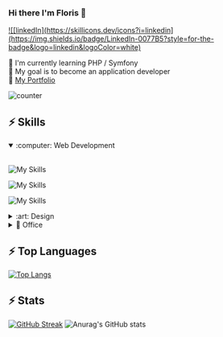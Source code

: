 ### Hi there I'm Floris 👋

<a href="https://www.linkedin.com/in/floris-louerat/" target="blank">![[linkedIn](https://skillicons.dev/icons?i=linkedin](https://img.shields.io/badge/LinkedIn-0077B5?style=for-the-badge&logo=linkedin&logoColor=white)</a> 

:triangular_flag_on_post: I'm currently learning PHP / Symfony <br>
🔭 My goal is to become an application developer <br>
:newspaper: <a href="https://flozerty.github.io/portfolio/" target="blank">My Portfolio</a>

![counter](https://komarev.com/ghpvc/?username=flozerty&color=red)

<!-- ## ⚡ Contribution Graph

[![Ashutosh's github activity graph](https://github-readme-activity-graph.cyclic.app/graph?username=mikeheul&theme=react)](https://github.com/ashutosh00710/github-readme-activity-graph) -->

## ⚡ Skills

<details open>
<summary>:computer: Web Development</summary>
<br>

![My Skills](https://skillicons.dev/icons?i=vscode,git,github)

![My Skills](https://skillicons.dev/icons?i=html,css,js,sass,react,angular,ts,bootstrap,figma&perline=5)

![My Skills](https://skillicons.dev/icons?i=php,symfony,wordpress,mysql,docker)
</details>

<details>
<summary>:art: Design</summary>
<br>
  
![My Skills](https://skillicons.dev/icons?i=figma&perline=6)
</details>

<details>
<summary>📎 Office</summary>
<br>

![Microsoft Excel](https://img.shields.io/static/v1?style=for-the-badge&message=Microsoft+Excel&color=217346&logo=Microsoft+Excel&logoColor=FFFFFF&label=)
![Microsoft Word](https://img.shields.io/static/v1?style=for-the-badge&message=Microsoft+Word&color=2B579A&logo=Microsoft+Word&logoColor=FFFFFF&label=)
![Microsoft Teams](https://img.shields.io/static/v1?style=for-the-badge&message=Microsoft+Teams&color=6264A7&logo=Microsoft+Teams&logoColor=FFFFFF&label=)
![Microsoft PowerPoint](https://img.shields.io/static/v1?style=for-the-badge&message=Microsoft+PowerPoint&color=B7472A&logo=Microsoft+PowerPoint&logoColor=FFFFFF&label=)
![Microsoft OneDrive](https://img.shields.io/static/v1?style=for-the-badge&message=Microsoft+OneDrive&color=0078D4&logo=Microsoft+OneDrive&logoColor=FFFFFF&label=)
</details>

## ⚡ Top Languages
[![Top Langs](https://github-readme-stats.vercel.app/api/top-langs/?username=flozerty&layout=compact&theme=onedark&hide_border=true)](https://github.com/anuraghazra/github-readme-stats)

## ⚡ Stats
[![GitHub Streak](http://github-readme-streak-stats.herokuapp.com?user=flozerty&theme=monokai-metallian&hide_border=true)](https://git.io/streak-stats)
![Anurag's GitHub stats](https://github-readme-stats.vercel.app/api?username=flozerty&show_icons=true&theme=onedark&hide_border=true)

<!--
**Flozerty/Flozerty** is a ✨ _special_ ✨ repository because its `README.md` (this file) appears on your GitHub profile.

Here are some ideas to get you started:

- 🔭 I’m currently working on ...
- 🌱 I’m currently learning ...
- 👯 I’m looking to collaborate on ...
- 🤔 I’m looking for help with ...
- 💬 Ask me about ...
- 📫 How to reach me: ...
- 😄 Pronouns: ...
- ⚡ Fun fact: ...
-->
